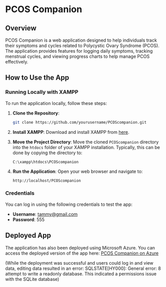 # PCOS Companion

## Overview

PCOS Companion is a web application designed to help individuals track their symptoms and cycles related to Polycystic Ovary Syndrome (PCOS). The application provides features for logging daily symptoms, tracking menstrual cycles, and viewing progress charts to help manage PCOS effectively.

## How to Use the App

### Running Locally with XAMPP

To run the application locally, follow these steps:

1. **Clone the Repository**:
    ```bash
    git clone https://github.com/yourusername/PCOScompanion.git
    ```

2. **Install XAMPP**:
    Download and install XAMPP from [here](https://www.apachefriends.org/index.html).

3. **Move the Project Directory**:
    Move the cloned `PCOScompanion` directory into the `htdocs` folder of your XAMPP installation. Typically, this can be done by copying the directory to:
    ```
    C:\xampp\htdocs\PCOScompanion
    ```

4. **Run the Application**:
    Open your web browser and navigate to:
    ```
    http://localhost/PCOScompanion
    ```

### Credentials

You can log in using the following credentials to test the app:

- **Username**: tammy@gmail.com
- **Password**: 555

## Deployed App

The application has also been deployed using Microsoft Azure. You can access the deployed version of the app here:
[PCOS Companion on Azure](https://pcoscompanionapp.azurewebsites.net/)


(While the deployment was successful and users could log in and view data, editing data resulted in an error: SQLSTATE[HY000]: General error: 8 attempt to write a readonly database. This indicated a permissions issue with the SQLite database)
